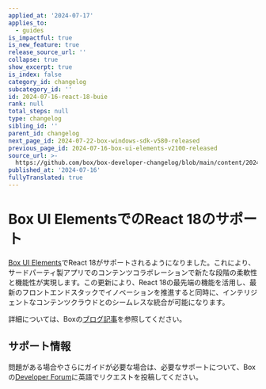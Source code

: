 ```yaml
---
applied_at: '2024-07-17'
applies_to:
  - guides
is_impactful: true
is_new_feature: true
release_source_url: ''
collapse: true
show_excerpt: true
is_index: false
category_id: changelog
subcategory_id: ''
id: 2024-07-16-react-18-buie
rank: null
total_steps: null
type: changelog
sibling_id: ''
parent_id: changelog
next_page_id: 2024-07-22-box-windows-sdk-v580-released
previous_page_id: 2024-07-16-box-ui-elements-v2100-released
source_url: >-
  https://github.com/box/box-developer-changelog/blob/main/content/2024/07-16-react-18-buie.md
published_at: '2024-07-16'
fullyTranslated: true
---
```

# Box UI ElementsでのReact 18のサポート

[Box UI Elements][1]でReact 18がサポートされるようになりました。これにより、サードパーティ製アプリでのコンテンツコラボレーションで新たな段階の柔軟性と機能性が実現します。この更新により、React 18の最先端の機能を活用し、最新のフロントエンドスタックでイノベーションを推進すると同時に、インテリジェントなコンテンツクラウドとのシームレスな統合が可能になります。

<!-- more -->

詳細については、Boxの[ブログ記事][2]を参照してください。

## サポート情報

問題がある場合やさらにガイドが必要な場合は、必要なサポートについて、Boxの[Developer Forum][2]に英語でリクエストを投稿してください。

[1]: g://embed/ui-elements

[2]: https://medium.com/box-developer-blog/seamless-integration-box-ui-elements-and-react-18-compatibility-4db97a09ff01

[3]: https://forum.box.com/
